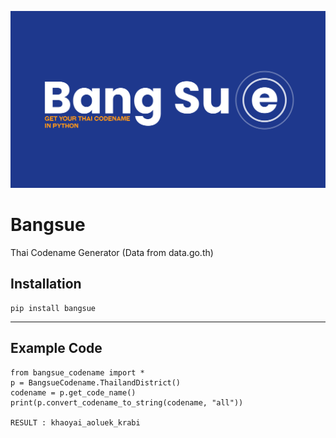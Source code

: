 ![Bangsue_Image](https://github.com/aphisitworachorch/bangsue/blob/master/bangsue.jpg)

# Bangsue
Thai Codename Generator (Data from data.go.th)

## Installation

    pip install bangsue
 ---
 ##  Example Code
 
    from bangsue_codename import *
    p = BangsueCodename.ThailandDistrict()
    codename = p.get_code_name()
    print(p.convert_codename_to_string(codename, "all"))
    
    RESULT : khaoyai_aoluek_krabi